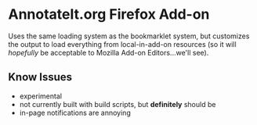 # AnnotateIt.org Firefox Add-on

Uses the same loading system as the bookmarklet system, but customizes the
output to load everything from local-in-add-on resources (so it will
*hopefully* be acceptable to Mozilla Add-on Editors...we'll see).

## Know Issues

* experimental
* not currently built with build scripts, but **definitely** should be
* in-page notifications are annoying

